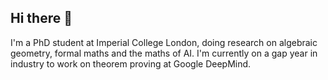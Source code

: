 ## Hi there 👋

I'm a PhD student at Imperial College London, doing research on algebraic geometry, formal maths and the maths of AI. 
I'm currently on a gap year in industry to work on theorem proving at Google DeepMind. 
